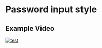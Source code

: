 # Password input style

## Example Video

[![test](https://img.youtube.com/vi/LWp6CcfsapY/0.jpg)](https://youtu.be/LWp6CcfsapY)

